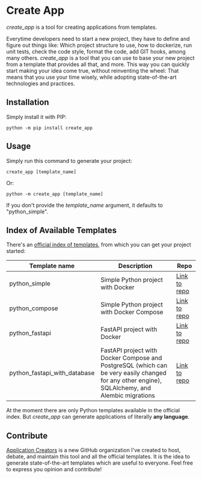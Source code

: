# Create App

_create_app_ is a tool for creating applications from templates. 

Everytime developers need to start a new project, they have to define and figure out things like: 
Which project structure to use, how to dockerize, run unit tests, check the code style, format the code,
add GIT hooks, among many others. _create_app_ is a tool that you can use to base your new project
from a template that provides all that, and more. This way you can quickly start making your idea 
come true, without reinventing the wheel: That means that you use your time wisely, while adopting 
state-of-the-art technologies and practices.


## Installation

Simply install it with PIP:
```shell
python -m pip install create_app
```

## Usage

Simply run this command to generate your project:
```shell
create_app [template_name]
```

Or:
```shell
python -m create_app [template_name]
```

If you don't provide the _template_name_ argument, it defaults to "python_simple".


## Index of Available Templates

There's an [official index of templates](/templates.json), from which you can get your project started:

| **Template name**              | **Description**                                                                                                                                | **Repo**                                                                             |
|--------------------------------|------------------------------------------------------------------------------------------------------------------------------------------------|--------------------------------------------------------------------------------------|
| python_simple                  | Simple Python project with Docker                                                                                                              | [Link to repo](https://github.com/application-creators/python_simple)                |
| python_compose                 | Simple Python project with Docker Compose                                                                                                      | [Link to repo](https://github.com/application-creators/python_compose)               |
| python_fastapi                 | FastAPI project with Docker                                                                                                                    | [Link to repo](https://github.com/application-creators/python_fastapi)               |
| python_fastapi_with_database   | FastAPI project with Docker Compose and PostgreSQL (which can be very easily changed for any other engine), SQLAlchemy, and Alembic migrations | [Link to repo](https://github.com/application-creators/python_fastapi_with_database) |

At the moment there are only Python templates available in the official index. But _create_app_ can 
generate applications of literally **any language**.


## Contribute

[Application Creators](https://github.com/application-creators) is a new GitHub organization I've created
to host, debate, and maintain this tool and all the official templates. It is the idea to generate state-of-the-art
templates which are useful to everyone. Feel free to express you opinion and contribute!

